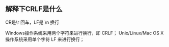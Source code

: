## 解释下CRLF是什么

CR是\r 回车，LF是 \n 换行

Windows操作系统采用两个字符来进行换行，即 CRLF；
Unix/Linux/Mac OS X操作系统采用单个字符 LF 来进行换行；